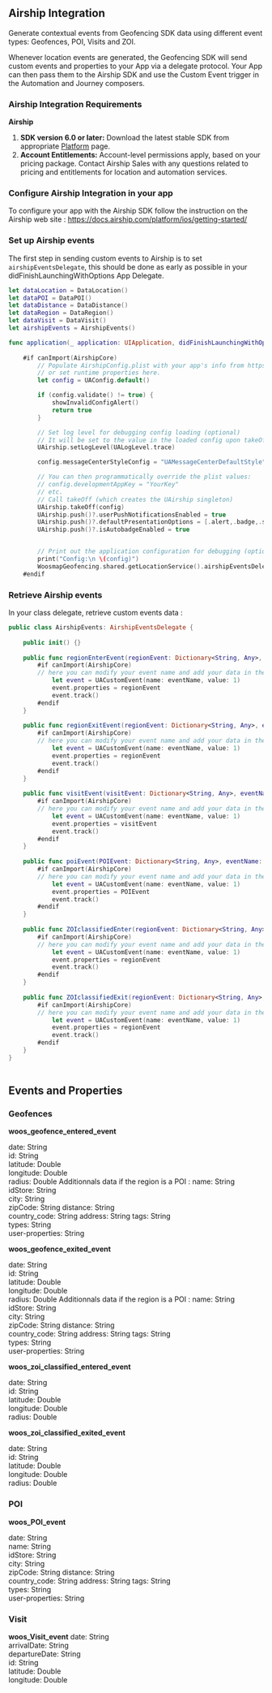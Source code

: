 

  
## Airship Integration
  
Generate contextual events from Geofencing SDK data using different event types: Geofences, POI, Visits and ZOI.

Whenever location events are generated, the Geofencing SDK will send custom events and properties to your App via a delegate protocol. Your App can then pass them to the Airship SDK and use the Custom Event trigger in the Automation and Journey composers.

###  Airship Integration Requirements

**Airship**

1.  **SDK version 6.0 or later:**  Download the latest stable SDK from appropriate  [Platform](https://docs.airship.com/platform/)  page.
2.  **Account Entitlements:**  Account-level permissions apply, based on your pricing package. Contact Airship Sales with any questions related to pricing and entitlements for location and automation services.

### Configure Airship Integration in your app

To configure your app with the Airship SDK follow the instruction on the Airship web site :
https://docs.airship.com/platform/ios/getting-started/

### Set up Airship events 
The first step in sending custom events to Airship is to set `airshipEventsDelegate`, this should be done as early as possible in your didFinishLaunchingWithOptions App Delegate.

```swift
let dataLocation = DataLocation()
let dataPOI = DataPOI()
let dataDistance = DataDistance()
let dataRegion = DataRegion()
let dataVisit = DataVisit()
let airshipEvents = AirshipEvents()

func application(_ application: UIApplication, didFinishLaunchingWithOptions launchOptions: [UIApplication.LaunchOptionsKey: Any]?) -> Bool {
	
	#if canImport(AirshipCore)
        // Populate AirshipConfig.plist with your app's info from https://go.urbanairship.com
        // or set runtime properties here.
        let config = UAConfig.default()

        if (config.validate() != true) {
            showInvalidConfigAlert()
            return true
        }

        // Set log level for debugging config loading (optional)
        // It will be set to the value in the loaded config upon takeOff
        UAirship.setLogLevel(UALogLevel.trace)

        config.messageCenterStyleConfig = "UAMessageCenterDefaultStyle"

        // You can then programmatically override the plist values:
        // config.developmentAppKey = "YourKey"
        // etc.
        // Call takeOff (which creates the UAirship singleton)
        UAirship.takeOff(config)
        UAirship.push()?.userPushNotificationsEnabled = true
        UAirship.push()?.defaultPresentationOptions = [.alert,.badge,.sound]
        UAirship.push()?.isAutobadgeEnabled = true


        // Print out the application configuration for debugging (optional)
        print("Config:\n \(config)")
        WoosmapGeofencing.shared.getLocationService().airshipEventsDelegate = airshipEvents
	#endif
``` 
### Retrieve Airship events
In your class delegate, retrieve custom events data :
``` swift
public class AirshipEvents: AirshipEventsDelegate {
    
    public init() {}
    
    public func regionEnterEvent(regionEvent: Dictionary<String, Any>, eventName: String) {
        #if canImport(AirshipCore)
        // here you can modify your event name and add your data in the dictonnary
            let event = UACustomEvent(name: eventName, value: 1)
            event.properties = regionEvent
            event.track()
        #endif
    }
    
    public func regionExitEvent(regionEvent: Dictionary<String, Any>, eventName: String) {
        #if canImport(AirshipCore)
        // here you can modify your event name and add your data in the dictonnary
            let event = UACustomEvent(name: eventName, value: 1)
            event.properties = regionEvent
            event.track()
        #endif
    }
    
    public func visitEvent(visitEvent: Dictionary<String, Any>, eventName: String) {
        #if canImport(AirshipCore)
        // here you can modify your event name and add your data in the dictonnary
            let event = UACustomEvent(name: eventName, value: 1)
            event.properties = visitEvent
            event.track()
        #endif
    }
    
    public func poiEvent(POIEvent: Dictionary<String, Any>, eventName: String) {
        #if canImport(AirshipCore)
        // here you can modify your event name and add your data in the dictonnary
            let event = UACustomEvent(name: eventName, value: 1)
            event.properties = POIEvent
            event.track()
        #endif
    }
    
    public func ZOIclassifiedEnter(regionEvent: Dictionary<String, Any>, eventName: String) {
        #if canImport(AirshipCore)
        // here you can modify your event name and add your data in the dictonnary
            let event = UACustomEvent(name: eventName, value: 1)
            event.properties = regionEvent
            event.track()
        #endif
    }
    
    public func ZOIclassifiedExit(regionEvent: Dictionary<String, Any>, eventName: String) {
        #if canImport(AirshipCore)
        // here you can modify your event name and add your data in the dictonnary
            let event = UACustomEvent(name: eventName, value: 1)
            event.properties = regionEvent
            event.track()
        #endif
    }
}
    
```

##  Events and Properties

### Geofences

**woos_geofence_entered_event**

date: String  
id: String  
latitude: Double  
longitude: Double  
radius: Double
Additionnals data if the region is a POI : 
    name: String  
    idStore: String  
    city: String  
    zipCode: String
    distance: String  
    country_code: String
    address: String
    tags: String  
    types: String  
    user-properties: String

**woos_geofence_exited_event**

date: String  
id: String  
latitude: Double  
longitude: Double  
radius: Double
Additionnals data if the region is a POI : 
    name: String  
    idStore: String  
    city: String  
    zipCode: String
    distance: String  
    country_code: String
    address: String
    tags: String  
    types: String  
    user-properties: String

**woos_zoi_classified_entered_event**

date: String \
id: String\
latitude: Double\
longitude: Double\
radius: Double 

**woos_zoi_classified_exited_event**

date: String \
id: String\
latitude: Double\
longitude: Double\
radius: Double 

### POI

**woos_POI_event**

date: String  
name: String  
idStore: String  
city: String  
zipCode: String
distance: String  
country_code: String
address: String
tags: String  
types: String  
user-properties: String

### Visit

**woos_Visit_event**
date: String  
arrivalDate: String  
departureDate: String  
id: String  
latitude: Double  
longitude: Double
